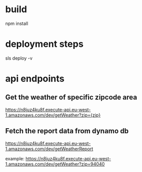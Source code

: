 # build
npm install

# deployment steps 
sls deploy -v

# api endpoints

## Get the weather of specific zipcode area
https://n8juz4ku8f.execute-api.eu-west-1.amazonaws.com/dev/getWeather?zip={zip}

## Fetch the report data from dynamo db
https://n8juz4ku8f.execute-api.eu-west-1.amazonaws.com/dev/getWeatherReport 

example:
https://n8juz4ku8f.execute-api.eu-west-1.amazonaws.com/dev/getWeather?zip=94040
